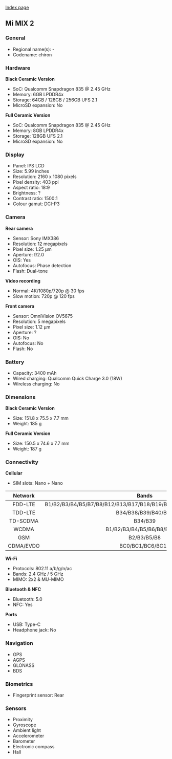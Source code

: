 [Index page](../../)

## Mi MIX 2

### General

* Regional name(s): -
* Codename: chiron

### Hardware

**Black Ceramic Version**

* SoC: Qualcomm Snapdragon 835 @ 2.45 GHz
* Memory: 6GB LPDDR4x
* Storage: 64GB / 128GB / 256GB UFS 2.1
* MicroSD expansion: No

**Full Ceramic Version**

* SoC: Qualcomm Snapdragon 835 @ 2.45 GHz
* Memory: 8GB LPDDR4x
* Storage: 128GB UFS 2.1
* MicroSD expansion: No

### Display

* Panel: IPS LCD
* Size: 5.99 inches
* Resolution: 2160 x 1080 pixels
* Pixel density: 403 ppi
* Aspect ratio: 18:9
* Brightness: ?
* Contrast ratio: 1500:1
* Colour gamut: DCI-P3

### Camera

**Rear camera**

* Sensor: Sony IMX386
* Resolution: 12 megapixels
* Pixel size: 1.25 µm
* Aperture: f/2.0
* OIS: Yes
* Autofocus: Phase detection
* Flash: Dual-tone

**Video recording**

* Normal: 4K/1080p/720p @ 30 fps
* Slow motion: 720p @ 120 fps

**Front camera**

* Sensor: OmniVision OV5675
* Resolution: 5 megapixels
* Pixel size: 1.12 µm
* Aperture: ?
* OIS: No
* Autofocus: No
* Flash: No

### Battery

* Capacity: 3400 mAh
* Wired charging: Qualcomm Quick Charge 3.0 (18W)
* Wireless charging: No

### Dimensions

**Black Ceramic Version**

* Size: 151.8 x 75.5 x 7.7 mm
* Weight: 185 g

**Full Ceramic Version**

* Size: 150.5 x 74.6 x 7.7 mm
* Weight: 187 g

### Connectivity

**Cellular**

* SIM slots: Nano + Nano

| Network | Bands |
|:---------:|:--------------------------------------------------------------------:|
| FDD-LTE | B1/B2/B3/B4/B5/B7/B8/B12/B13/B17/B18/B19/B20/B25/B26/B27/B28/B29/B30 |
| TDD-LTE | B34/B38/B39/B40/B41 |
| TD-SCDMA | B34/B39 |
| WCDMA | B1/B2/B3/B4/B5/B6/B8/B9/B19 |
| GSM | B2/B3/B5/B8 |
| CDMA/EVDO | BC0/BC1/BC6/BC10 |

**Wi-Fi**

* Protocols: 802.11 a/b/g/n/ac
* Bands: 2.4 GHz / 5 GHz
* MIMO: 2x2 & MU-MIMO

**Bluetooth & NFC**

* Bluetooth: 5.0 
* NFC: Yes

**Ports**

* USB: Type-C
* Headphone jack: No

### Navigation

* GPS
* AGPS
* GLONASS
* BDS

### Biometrics

* Fingerprint sensor: Rear

### Sensors

* Proximity
* Gyroscope
* Ambient light
* Accelerometer
* Barometer
* Electronic compass
* Hall